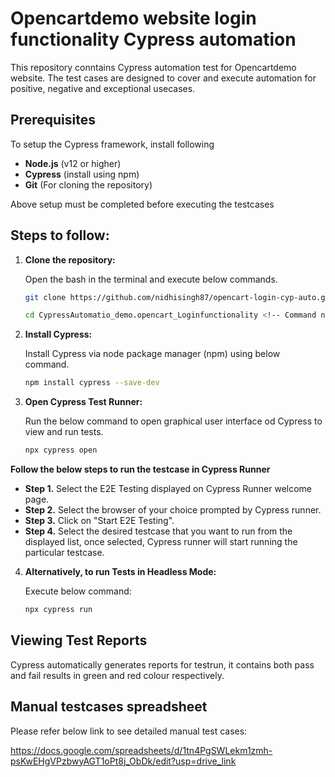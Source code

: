 # Opencartdemo website login functionality Cypress automation <!-- Title can be short and concise -->


This repository conntains Cypress automation test for Opencartdemo website. The test cases are designed to cover and execute automation for positive, negative and exceptional usecases.

## Prerequisites

To setup the Cypress framework, install following 

- **Node.js** (v12 or higher)
- **Cypress** (install using npm)
- **Git** (For cloning the repository)

Above setup must be completed before executing the testcases

## Steps to follow:

1. **Clone the repository:**

   Open the bash in the terminal and execute below commands.

   ```bash
   git clone https://github.com/nidhisingh87/opencart-login-cyp-auto.git
   ```

   ```bash
   cd CypressAutomatio_demo.opencart_Loginfunctionality <!-- Command not working -->

   ```

2. **Install Cypress:**

   Install Cypress via node package manager (npm) using below command.

   ```bash
   npm install cypress --save-dev
   ```


3. **Open Cypress Test Runner:**

   Run the below command to open graphical user interface od Cypress to view and run tests.

   ```bash
   npx cypress open
   ```

**Follow the below steps to run the testcase in Cypress Runner**
 
- **Step 1.** Select the E2E Testing displayed on Cypress Runner welcome page.
- **Step 2.** Select the browser of your choice prompted by Cypress runner.
- **Step 3.** Click on "Start E2E Testing".
- **Step 4.** Select the desired testcase that you want to run from the displayed list, once selected, Cypress runner will start running the particular testcase.


4. **Alternatively, to run Tests in Headless Mode:**

   Execute below command:

   ```bash
   npx cypress run
   ```

## Viewing Test Reports

Cypress automatically generates reports for testrun, it contains both pass and fail results in green and red colour respectively.


## Manual testcases spreadsheet
Please refer below link to see detailed manual test cases:

https://docs.google.com/spreadsheets/d/1tn4PgSWLekm1zmh-psKwEHgVPzbwyAGT1oPt8j_ObDk/edit?usp=drive_link
